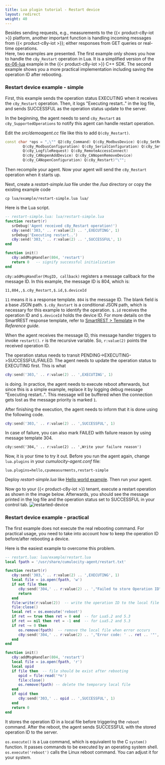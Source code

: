 ```yaml
---
title: Lua plugin tutorial - Restart device
layout: redirect
weight: 40
---
```


Besides sending requests, e.g., measurements to the {{< product-c8y-iot >}} platform, another important function is handling incoming messages from {{< product-c8y-iot >}}; either responses from GET queries or real-time operations.  
Here, two examples are presented. The first example only shows you how to handle the `c8y_Restart` operation in Lua. It is a simplified version of the [ex-06-lua](/device-sdk/cpp/#use) example in the {{< product-c8y-iot >}} C++ SDK. The second example shows you a more practical implementation including saving the operation ID after rebooting.


<a name="restart"></a>
### Restart device example - simple

First, this example sends the operation status EXECUTING when it receives the `c8y_Restart` operation. Then, it logs "Executing restart.." in the log file, and sends SUCCESSFUL as the operation status update to the server.

In the beginning, the agent needs to send `c8y_Restart` as `c8y_SupportedOperations` to notify this agent can handle restart operation.

Edit the _src/demoagent.cc_ file like this to add `Q(c8y_Restart)`.

```cpp
const char *ops = ",\"" Q2(c8y_Command) Q(c8y_ModbusDevice) Q(c8y_SetRegister)
        Q(c8y_ModbusConfiguration) Q(c8y_SerialConfiguration) Q(c8y_SetCoil)
        Q(c8y_LogfileRequest) Q(c8y_RemoteAccessConnect)
        Q(c8y_CANopenAddDevice) Q(c8y_CANopenRemoveDevice)
        Q(c8y_CANopenConfiguration) Q(c8y_Restart)"\"";
```

Then recompile your agent. Now your agent will send the `c8y_Restart` operation when it starts up.

Next, create a _restart-simple.lua_ file under the _/lua_ directory or copy the existing example code

```shell
cp lua/example/restart-simple.lua lua/
```

Here is the Lua script.

```lua
-- restart-simple.lua: lua/restart-simple.lua
function restart(r)
   srDebug('Agent received c8y_Restart operation!')
   c8y:send('303,' .. r:value(2) .. ',EXECUTING', 1)
   srDebug('Executing restart..')
   c8y:send('303,' .. r:value(2) .. ',SUCCESSFUL', 1)
end

function init()
   c8y:addMsgHandler(804, 'restart')
   return 0   -- signify successful initialization
end
```

`c8y:addMsgHandler(MsgID, callback)` registers a message callback for the message ID. In this example, the message ID is 804, which is:

```plain
11,804,,$.c8y_Restart,$.id,$.deviceId
```

`11` means it is a response template. `804` is the message ID. The blank field is a base JSON path. `$.c8y_Restart` is a conditional JSON path, which is necessary for this example to identify the operation. `$.id` receives the operation ID and `$.deviceId` holds the device ID. For more details on the SmartREST response template, refer to [SmartREST > Template](/reference/smartrest-one/#templates) in the *Reference guide*.

When the agent receives the message ID, this message handler triggers to invoke `restart()`. `r` is the recursive variable. So, `r:value(2)` points the received operation ID.

The operation status needs to transit PENDING->EXECUTING->SUCCESSFUL/FAILED. The agent needs to update the operation status to EXECUTING first. This is what

```lua
c8y:send('303,' .. r:value(2) .. ',EXECUTING', 1)
```

is doing. In practice, the agent needs to execute reboot afterwards, but since this is a simple example, replace it by logging debug message "Executing restart..". This message will be buffered when the connection gets lost as the message priority is marked `1`.

After finishing the execution, the agent needs to inform that it is done using the following code.

```lua
c8y:send('303,' .. r:value(2) .. ',SUCCESSFUL', 1)
```

In case of failure, you can also mark FAILED with failure reason by using message template 304.

```
c8y:send('304,' .. r:value(2) .. ',Write your failure reason')
```

Now, it is your time to try it out. Before you run the agent again, change `lua.plugins` in your _cumulocity-agent.conf_ file:

```shell
lua.plugins=hello,cpumeasurments,restart-simple
```

Deploy _restart-simple.lua_ like [Hello world example](./#hello-world-example). Then run your agent.

Now go to your {{< product-c8y-iot >}} tenant, execute a restart operation as shown in the image below. Afterwards, you should see the message printed in the log file and the operation status set to SUCCESSFUL in your control tab.
![restarted-device](/images/device-sdk/restarted-device.png)


### Restart device example - practical

The first example does not execute the real rebooting command. For practical usage, you need to take into account how to keep the operation ID before/after rebooting a device.

Here is the easiest example to overcome this problem.

```lua
-- restart.lua: lua/example/restart.lua
local fpath = '/usr/share/cumulocity-agent/restart.txt'

function restart(r)
   c8y:send('303,' .. r:value(2) .. ',EXECUTING', 1)
   local file = io.open(fpath, 'w')
   if not file then
      c8y:send('304,' .. r:value(2) .. ',"Failed to store Operation ID"', 1)
      return
   end
   file:write(r:value(2))  -- write the operation ID to the local file
   file:close()
   local ret = os.execute('reboot')
   if ret == true then ret = 0 end  -- for Lua5.2 and 5.3
   if ret == nil then ret = -1 end  -- for Lua5.2 and 5.3
   if ret ~= 0 then
      os.remove(fpath)  -- remove the local file when error occurs
      c8y:send('304,' .. r:value(2) .. ',"Error code: ' .. ret .. '"', 1)
   end
end

function init()
   c8y:addMsgHandler(804, 'restart')
   local file = io.open(fpath, 'r')
   local opid
   if file then  -- file should be exist after rebooting
      opid = file:read('*n')
      file:close()
      os.remove(fpath) -- delete the temporary local file
   end
   if opid then
      c8y:send('303,' .. opid .. ',SUCCESSFUL', 1)
   end
   return 0
end
```

It stores the operation ID in a local file before triggering the `reboot` command. After the reboot, the agent sends SUCCESSFUL with the stored operation ID to the server.

`os.execute()` is a Lua command, which is equivalent to the C `system()` function. It passes commands to be executed by an operating system shell. `os.execute('reboot')` calls the Linux reboot command. You can adjust it for your system.
